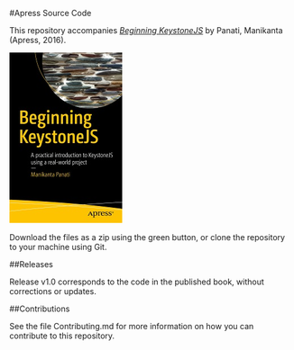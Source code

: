 #Apress Source Code

This repository accompanies [*Beginning KeystoneJS*](http://www.apress.com/9781484225462) by Panati, Manikanta (Apress, 2016).

![Cover image](9781484225462.jpg)

Download the files as a zip using the green button, or clone the repository to your machine using Git.

##Releases

Release v1.0 corresponds to the code in the published book, without corrections or updates.

##Contributions

See the file Contributing.md for more information on how you can contribute to this repository.
